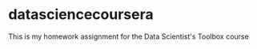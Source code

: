 datasciencecoursera
===================

This is my homework assignment for the Data Scientist's Toolbox course
